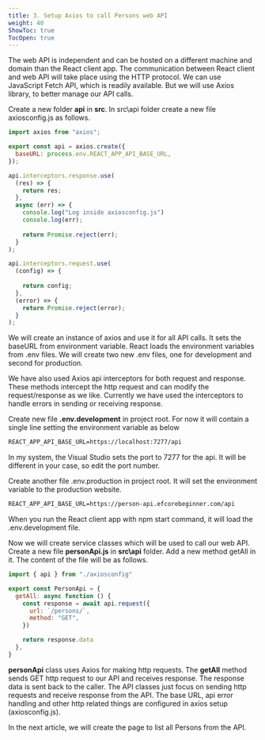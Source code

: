 ```yaml
---
title: 3. Setup Axios to call Persons web API
weight: 40
ShowToc: true
TocOpen: true
---
```


The web API is independent and can be hosted on a different machine and domain than the React client app. The communication between React client and web API will take place using the HTTP protocol. We can use JavaScript Fetch API, which is readily available. But we will use Axios library, to better manage our API calls.

Create a new folder **api** in **src**. In src\api folder create a new file axiosconfig.js as follows.

```javascript
import axios from "axios";

export const api = axios.create({
  baseURL: process.env.REACT_APP_API_BASE_URL,
});

api.interceptors.response.use(
  (res) => {
    return res;
  },
  async (err) => {
    console.log("Log inside axiosconfig.js")
    console.log(err);
    
    return Promise.reject(err);
  }
);

api.interceptors.request.use(
  (config) => {
    
    return config;
  },
  (error) => {
    return Promise.reject(error);
  }
);
```

We will create an instance of axios and use it for all API calls. It sets the baseURL from environment variable. React loads the environment variables from .env files. We will create two new .env files, one for development and second for production.

We have also used Axios api interceptors for both request and response. These methods intercept the http request and can modify the request/response as we like. Currently we have used the interceptors to handle errors in sending or receiving response.

Create new file **.env.development** in project root. For now it will contain a single line setting the environment variable as below

```bat
REACT_APP_API_BASE_URL=https://localhost:7277/api
```

In my system, the Visual Studio sets the port to 7277 for the api. It will be different in your case, so edit the port number.

Create another file .env.production in project root. It will set the environment variable to the production website.

```bat
REACT_APP_API_BASE_URL=https://person-api.efcorebeginner.com/api
```

When you run the React client app with npm start command, it will load the .env.development file.

Now we will create service classes which will be used to call our web API. Create a new file **personApi.js** in **src\api** folder. Add a new method getAll in it. The content of the file will be as follows.

```javascript
import { api } from "./axiosconfig"

export const PersonApi = {
  getAll: async function () {
    const response = await api.request({
      url: `/persons/`,
      method: "GET",
    })

    return response.data
  },
}
```

**personApi** class uses Axios for making http requests. The **getAll** method sends GET http request to our API and receives response. The response data is sent back to the caller. The API classes just focus on sending http requests and receive response from the API. The base URL, api error handling and other http related things are configured in axios setup (axiosconfig.js).

In the next article, we will create the page to list all Persons from the API.